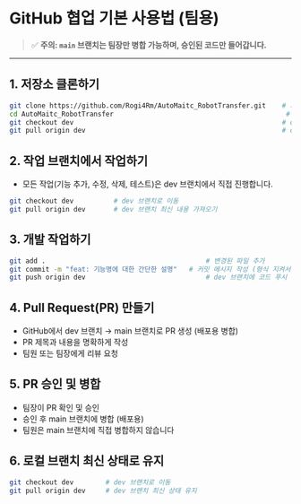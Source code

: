 # GitHub 협업 기본 사용법 (팀용)

> ✅ **주의: `main` 브랜치는 팀장만 병합 가능하며, 승인된 코드만 들어갑니다.**

---

## 1. 저장소 클론하기
```bash
git clone https://github.com/Rogi4Rm/AutoMaitc_RobotTransfer.git    # 저장소 클론
cd AutoMaitc_RobotTransfer                                           # 폴더로 이동
git checkout dev                                                    # dev 브랜치로 이동
git pull origin dev                                                 # dev 브랜치 최신 내용 가져오기
```

## 2. 작업 브랜치에서 작업하기
- 모든 작업(기능 추가, 수정, 삭제, 테스트)은 dev 브랜치에서 직접 진행합니다.
```bash
git checkout dev          # dev 브랜치로 이동
git pull origin dev       # dev 브랜치 최신 내용 가져오기
```

## 3. 개발 작업하기
```bash
git add .                                        # 변경된 파일 추가
git commit -m "feat: 기능명에 대한 간단한 설명"   # 커밋 메시지 작성 (형식 지켜서 작성)
git push origin dev                              # dev 브랜치에 코드 푸시
```

## 4. Pull Request(PR) 만들기
- GitHub에서 dev 브랜치 → main 브랜치로 PR 생성 (배포용 병합)
- PR 제목과 내용을 명확하게 작성
- 팀원 또는 팀장에게 리뷰 요청

## 5. PR 승인 및 병합
- 팀장이 PR 확인 및 승인
- 승인 후 main 브랜치에 병합 (배포용)
- 팀원은 main 브랜치에 직접 병합하지 않습니다

## 6. 로컬 브랜치 최신 상태로 유지
```bash
git checkout dev        # dev 브랜치로 이동
git pull origin dev     # dev 브랜치 최신 상태 유지
```